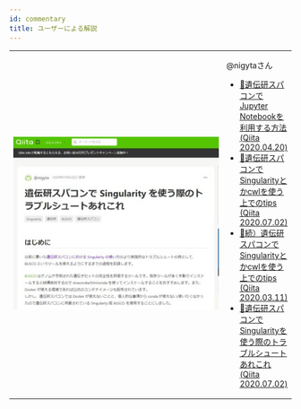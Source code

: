 ```yaml
---
id: commentary
title: ユーザーによる解説
---
```



<table>
<tr>
<td width="400">


![](commentary.jpeg)
</td>
<td>


  @nigytaさん

- [&#x1f517;<u>遺伝研スパコンでJupyter Notebookを利用する方法 (Qiita 2020.04.20)</u>](https://qiita.com/nigyta/items/6cb321735dba0a6215b2)
- [&#x1f517;<u>遺伝研スパコンでSingularityとかcwlを使う上でのtips (Qiita 2020.07.02)</u>](https://qiita.com/nigyta/items/8de4412e590dad7bf2f8)
- [&#x1f517;<u>続）遺伝研スパコンでSingularityとかcwlを使う上でのtips (Qiita 2020.03.11)</u>](https://qiita.com/nigyta/items/e62e8a307918f42baed2)
- [&#x1f517;<u>遺伝研スパコンでSingularityを使う際のトラブルシュートあれこれ (Qiita 2020.07.02)</u>](https://qiita.com/nigyta/items/bf37787be6153bdbaed1)

</td>
</tr>
</table>
